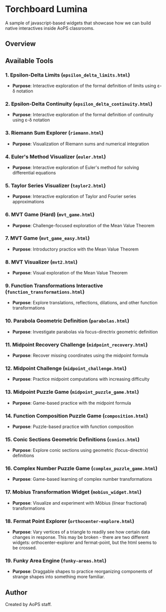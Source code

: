 # Torchboard Lumina

A sample of javascript-based widgets that showcase how we can build native interactives inside AoPS classrooms. 

## Overview

## Available Tools

### 1. **Epsilon-Delta Limits** (`epsilon_delta_limits.html`)
- **Purpose**: Interactive exploration of the formal definition of limits using ε-δ notation

### 2. **Epsilon-Delta Continuity** (`epsilon_delta_continuity.html`)
- **Purpose**: Interactive exploration of the formal definition of continuity using ε-δ notation

### 3. **Riemann Sum Explorer** (`riemann.html`)
- **Purpose**: Visualization of Riemann sums and numerical integration

### 4. **Euler's Method Visualizer** (`euler.html`)
- **Purpose**: Interactive exploration of Euler's method for solving differential equations

### 5. **Taylor Series Visualizer** (`taylor2.html`)
- **Purpose**: Interactive exploration of Taylor and Fourier series approximations

### 6. **MVT Game (Hard)** (`mvt_game.html`)
- **Purpose**: Challenge-focused exploration of the Mean Value Theorem

### 7. **MVT Game** (`mvt_game_easy.html`)
- **Purpose**: Introductory practice with the Mean Value Theorem

### 8. **MVT Visualizer** (`mvt2.html`)
- **Purpose**: Visual exploration of the Mean Value Theorem

### 9. **Function Transformations Interactive** (`function_transformations.html`)
- **Purpose**: Explore translations, reflections, dilations, and other function transformations

### 10. **Parabola Geometric Definition** (`parabolas.html`)
- **Purpose**: Investigate parabolas via focus-directrix geometric definition

### 11. **Midpoint Recovery Challenge** (`midpoint_recovery.html`)
- **Purpose**: Recover missing coordinates using the midpoint formula

### 12. **Midpoint Challenge** (`midpoint_challenge.html`)
- **Purpose**: Practice midpoint computations with increasing difficulty

### 13. **Midpoint Puzzle Game** (`midpoint_puzzle_game.html`)
- **Purpose**: Game-based practice with the midpoint formula

### 14. **Function Composition Puzzle Game** (`composition.html`)
- **Purpose**: Puzzle-based practice with function composition

### 15. **Conic Sections Geometric Definitions** (`conics.html`)
- **Purpose**: Explore conic sections using geometric (focus-directrix) definitions

### 16. **Complex Number Puzzle Game** (`complex_puzzle_game.html`)
- **Purpose**: Game-based learning of complex number transformations

### 17. **Mobius Transformation Widget** (`mobius_widget.html`)
- **Purpose**: Visualize and experiment with Möbius (linear fractional) transformations

### 18. **Fermat Point Explorer** (`orthocenter-explore.html`)
- **Purpose**: Vary vertices of a triangle to readily see how certain data changes in response. This may be broken - there are two different widgets: orthocenter-explorer and fermat-point, but the html seems to be crossed. 

### 19. **Funky Area Engine** (`funky-areas.html`)
- **Purpose**: Draggable shapes to practice reorganizing components of strange shapes into something more familiar. 


## Author

Created by AoPS staff. 
